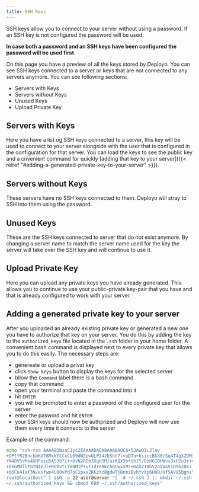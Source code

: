 ```yaml
---
title: SSH Keys
---
```

SSH keys allow you to connect to your server without using a password.
If an SSH key is not configured the password will be used.

**In case both a password and an SSH keys have been configured the password will be used first**.

On this page you have a preview of all the keys stored by Deployo. You can see SSH keys connected to a server or keys that are not connected to any servers anymore. You can see following sections:

* Servers with Keys
* Servers without Keys
* Unused Keys
* Upload Private Key

## Servers with Keys

Here you have a list og SSH keys connected to a server, this key will be used to connect to your server alongside with the user that is configured in the configuration for that server.
You can load the keys to see the public key and a cnvenient command for quickly [adding that key to your server]({{< relref "#adding-a-generated-private-key-to-your-server" >}}).

## Servers without Keys

These servers have no SSH keys connected to them. Deployo will stray to SSH into them using the password.

## Unused Keys

These are the SSH keys connected to server that do not exist anymore. By changing a server name to match the server name used for the key the server will take over the SSH key and will continue to use it.

## Upload Private Key

Here you can upload any private keys you have already generated. This allows you to continue to use your public-private key-pair that you have and that is already configured to work with your server.

## Adding a generated private key to your server

After you uploaded an already existing private key or generated a new one you have to authorize that key on your server. You do this by adding the key to the `authorized_keys` file located in the `.ssh` folder in your home folder. A convenient bash command is displayed next to every private key that allows you to do this easily. The necessary steps are:

* genereate or upload a privat key
* click `Show keys` button to display the keys for the selected server
* bllow the `Command` label there is a bash command
* copy that command
* open your terminal and paste the command into it
* hit `ENTER`
* you will be prompted to enter a password of the configured user for the server
* enter the pasword and hit `ENTER`
* your SSH keys should now be authprized and Deployo will now use them every time it connects to the server

Example of the command:

```bash
echo "ssh-rsa AAAAB3NzaC1yc2EAAAADAQABAAABAQC6+5JAwOILJlav
+OPtYR2BnckbKUT6MxkTCCxCU09dWZewQLP242bShn7lvuDTu+bsiccBkX0/Sq4T4gXZOM3vkgUlrV6G
+N48V5vMs4XHFoiu5AS3bTit+UvN2REo3XqH5M/uzKQX5b+VbJY/DzU6IBHWvs3xHZu3r+mnsoqGh6ouerk4brVPYd
+DkGMUlltnYN4PJleREKxtLY8NMTP+ut1dreBKchQUwxsMr+moXzIWbV2oVaoVIQ96JDx7
+b6Cu4Iaf3N/esfwo4U0OvPd7pC1pxx2RKzXzBgdwTjBnbzBvhYvXp6HoO/UfSAV95bgnslnjZb4DRjZTFoYGJ5P
root@localhost" | ssh -p 22 user@server "[ -d ~/.ssh ] || mkdir ~/.ssh && cat >>
~/.ssh/authorized_keys && chmod 600 ~/.ssh/authorized_keys"
```